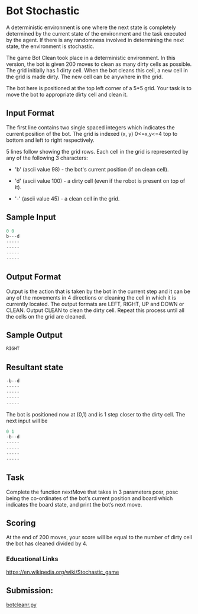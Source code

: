 # Bot Stochastic 

A deterministic environment is one where the next state is completely determined by the current state of the environment and the task executed by the agent. If there is any randomness involved in determining the next state, the environment is stochastic.

The game Bot Clean took place in a deterministic environment. In this version, the bot is given 200 moves to clean as many dirty cells as possible. The grid initially has 1 dirty cell. When the bot cleans this cell, a new cell in the grid is made dirty. The new cell can be anywhere in the grid.

The bot here is positioned at the top left corner of a 5*5 grid. Your task is to move the bot to appropriate dirty cell and clean it.

## Input Format

The first line contains two single spaced integers which indicates the current position of the bot. The grid is indexed (x, y) 0<=x,y<=4 top to bottom and left to right respectively. 

5 lines follow showing the grid rows. Each cell in the grid is represented by any of the following 3 characters:

- 'b' (ascii value 98) - the bot's current position (if on clean cell).

- 'd' (ascii value 100) - a dirty cell (even if the robot is present on top of it).

- '-' (ascii value 45) - a clean cell in the grid.

## Sample Input 
~~~py
0 0
b---d
-----
-----
-----
-----
~~~
## Output Format

Output is the action that is taken by the bot in the current step and it can be any of the movements in 4 directions or cleaning the cell in which it is currently located. The output formats are LEFT, RIGHT, UP and DOWN or CLEAN. Output CLEAN to clean the dirty cell. Repeat this process until all the cells on the grid are cleaned.


## Sample Output

~~~py
RIGHT
~~~

## Resultant state

~~~py
-b--d
-----
-----
-----
-----
~~~

The bot is positioned now at (0,1) and is 1 step closer to the dirty cell. The next input will be

~~~py
0 1
-b--d
-----
-----
-----
-----
~~~

## Task

Complete the function nextMove that takes in 3 parameters posr, posc being the co-ordinates of the bot’s current position and board which indicates the board state, and print the bot’s next move.

## Scoring

At the end of 200 moves, your score will be equal to the number of dirty cell the bot has cleaned divided by 4.

### Educational Links

https://en.wikipedia.org/wiki/Stochastic_game

## Submission:

[botcleanr.py](https://github.com/danipishinin/HackerRank/blob/main/artificial_intelligence/botcleanr.py)
